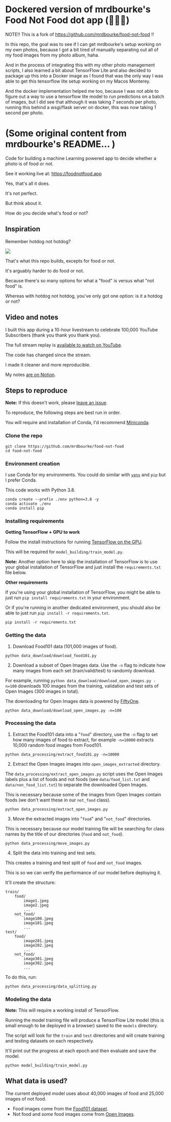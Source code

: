 # Dockered version of mrdbourke's  Food Not Food dot app (🍔🚫🍔)

NOTE!! This is a fork of https://github.com/mrdbourke/food-not-food !!

In this repo, the goal was to see if I can get mrdbourke's setup working on my own photos, because I got a bit tired of manually separating out all of my food images from my photo album, haha.

And in the process of integrating this with my other photo management scripts, I also learned a bit about TensorFlow Lite and also decided to package up this into a Docker image as I found that was the only way I was able to get this tensorflow lite setup working on my Macos Monterey. 

And the docker implementation helped me too, because I was not able to figure out a way to use a tensorflow lite model to run predictions on a batch of images, but I did see that although it was taking 7 seconds per photo, running this behind a wsgi/flask server on docker, this was now taking 1 second per photo.

# (Some original content from mrdbourke's README... )


Code for building a machine Learning powered app to decide whether a photo is of food or not.

See it working live at: https://foodnotfood.app

Yes, that's all it does.

It's not perfect.

But think about it.

How do you decide what's food or not?

## Inspiration

Remember hotdog not hotdog?

<img src="images/hotdog-not-hotdog.jpeg"/> 

That's what this repo builds, excepts for food or not.

It's arguably harder to do food or not.

Because there's so many options for what a "food" is versus what "not food" is.

Whereas with hotdog not hotdog, you've only got one option: is it a hotdog or not?

## Video and notes

I built this app during a 10-hour livestream to celebrate 100,000 YouTube Subscribers (thank you thank you thank you). 

The full stream replay is [available to watch on YouTube](https://youtu.be/W5XNOmyJr6I).

The code has changed since the stream.

I made it cleaner and more reproducible.

My notes [are on Notion](https://www.notion.so/mrdbourke/November-6-100k-Livestream-Celebration-a6ed0836c7a9490f94ada8891e606d8e).

## Steps to reproduce

**Note:** If this doesn't work, please [leave an issue](https://github.com/mrdbourke/food-not-food/issues).

To reproduce, the following steps are best run in order.

You will require and installation of Conda, I'd recommend [Miniconda](https://docs.conda.io/en/latest/miniconda.html).

### Clone the repo

```
git clone https://github.com/mrdbourke/food-not-food
cd food-not-food
```

### Environment creation

I use Conda for my environments. You could do similar with [`venv`](https://docs.python.org/3/library/venv.html) and `pip` but I prefer Conda.

This code works with Python 3.8.

```
conda create --prefix ./env python=3.8 -y
conda activate ./env
conda install pip
``` 

### Installing requirements

**Getting TensorFlow + GPU to work**

Follow the install instructions for running [TensorFlow on the GPU](https://www.tensorflow.org/install/gpu).

This will be required for `model_building/train_model.py`.

**Note:** Another option here to skip the installation of TensorFlow is to use your global installation of TensorFlow and just install the `requirements.txt` file below.

**Other requirements**

If you're using your global installation of TensorFlow, you might be able to just run `pip install requirements.txt` in your environment.

Or if you're running in another dedicated environment, you should also be able to just run `pip install -r requirements.txt`.

```
pip install -r requirements.txt
```

### Getting the data

1. Download Food101 data (101,000 images of food).

```
python data_download/download_food101.py
```

2. Download a subset of Open Images data. Use the `-n` flag to indicate how many images from each set (train/valid/test) to randomly download.

For example, running `python data_download/download_open_images.py -n=100` downloads 100 images from the training, validation and test sets of Open Images (300 images in total).

The downloading for Open Images data is powered by [FiftyOne](https://voxel51.com/docs/fiftyone/).

```
python data_download/download_open_images.py -n=100
```

### Processing the data

1. Extract the Food101 data into a "`food`" directory, use the `-n` flag to set how many images of food to extract, for example `-n=10000` extracts 10,000 random food images from Food101.

```
python data_processing/extract_food101.py -n=10000
```

2. Extract the Open Images images into `open_images_extracted` directory. 

The `data_processing/extract_open_images.py` script uses the Open Images labels plus a list of foods and not foods (see `data/food_list.txt` and `data/non_food_list.txt`) to separate the downloaded Open Images.

This is necessary because some of the images from Open Images contain foods (we don't want these in our `not_food` class).

```
python data_processing/extract_open_images.py
```

3. Move the extracted images into "`food`" and "`not_food`" directories.

This is necessary because our model training file will be searching for class names by the title of our directories (`food` and `not_food`).

```
python data_processing/move_images.py 
```

4. Split the data into training and test sets.

This creates a training and test split of `food` and `not_food` images.

This is so we can verify the performance of our model before deploying it.

It'll create the structure:

```
train/
    food/
        image1.jpeg
        image2.jpeg
        ...
    not_food/
        image100.jpeg
        image101.jpeg
        ...
test/
    food/
        image201.jpeg
        image202.jpeg
        ...
    not_food/
        image301.jpeg
        image302.jpeg
        ...
```

To do this, run:

```
python data_processing/data_splitting.py
```

### Modeling the data

**Note:** This will require a working install of TensorFlow.

Running the model training file will produce a TensorFlow Lite model (this is small enough to be deployed in a browser) saved to the `models` directory.

The script will look for the `train` and `test` directories and will create training and testing datasets on each respectively.

It'll print out the progress at each epoch and then evaluate and save the model.

```
python model_building/train_model.py
```

## What data is used?

The current deployed model uses about 40,000 images of food and 25,000 images of not food.

* Food images come from the [Food101 dataset](https://data.vision.ee.ethz.ch/cvl/datasets_extra/food-101/).
* Not food and *some* food images come from [Open Images](https://storage.googleapis.com/openimages/web/index.html).
